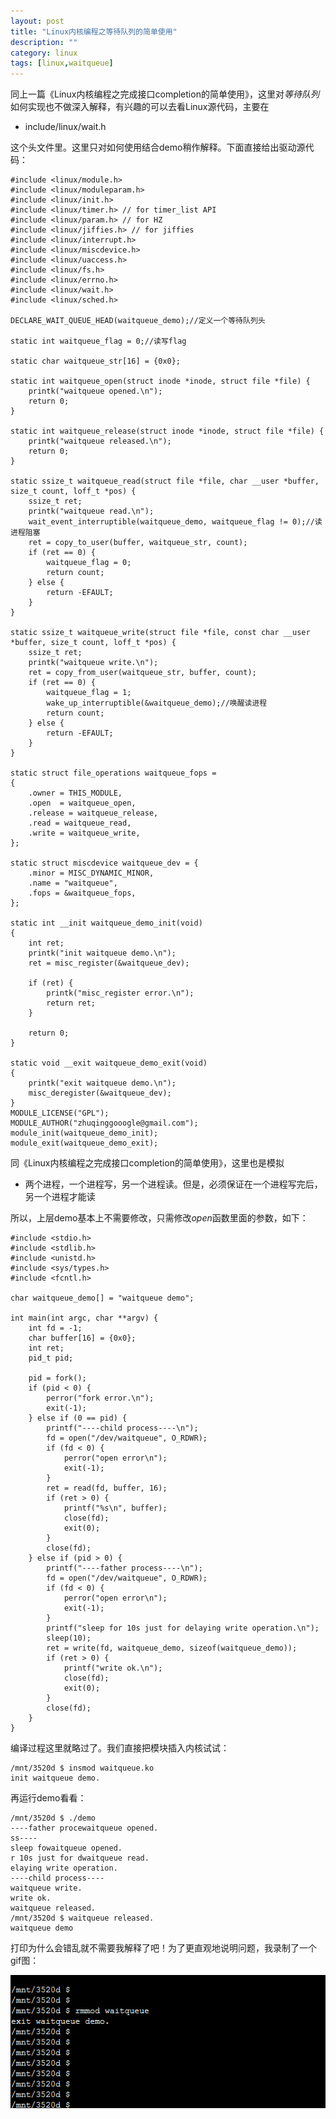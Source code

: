 ```yaml
---
layout: post
title: "Linux内核编程之等待队列的简单使用"
description: ""
category: linux
tags: [linux,waitqueue]
---
```


同上一篇《Linux内核编程之完成接口completion的简单使用》，这里对*等待队列*如何实现也不做深入解释，有兴趣的可以去看Linux源代码，主要在  

- include/linux/wait.h  

这个头文件里。这里只对如何使用结合demo稍作解释。下面直接给出驱动源代码： 

	#include <linux/module.h>
	#include <linux/moduleparam.h>
	#include <linux/init.h>  
	#include <linux/timer.h> // for timer_list API
	#include <linux/param.h> // for HZ 
	#include <linux/jiffies.h> // for jiffies 
	#include <linux/interrupt.h>
	#include <linux/miscdevice.h>
	#include <linux/uaccess.h>
	#include <linux/fs.h>
	#include <linux/errno.h>
	#include <linux/wait.h>
	#include <linux/sched.h>
	
	DECLARE_WAIT_QUEUE_HEAD(waitqueue_demo);//定义一个等待队列头
	
	static int waitqueue_flag = 0;//读写flag
	
	static char waitqueue_str[16] = {0x0};
	
	static int waitqueue_open(struct inode *inode, struct file *file) {
		printk("waitqueue opened.\n");
		return 0;
	}
	
	static int waitqueue_release(struct inode *inode, struct file *file) {
		printk("waitqueue released.\n");
		return 0;
	}
	
	static ssize_t waitqueue_read(struct file *file, char __user *buffer, size_t count, loff_t *pos) {
		ssize_t ret;
		printk("waitqueue read.\n");
		wait_event_interruptible(waitqueue_demo, waitqueue_flag != 0);//读进程阻塞
		ret = copy_to_user(buffer, waitqueue_str, count);
		if (ret == 0) {
			waitqueue_flag = 0;
			return count;
		} else {
			return -EFAULT;
		}
	}
	
	static ssize_t waitqueue_write(struct file *file, const char __user *buffer, size_t count, loff_t *pos) {
		ssize_t ret;
		printk("waitqueue write.\n");
		ret = copy_from_user(waitqueue_str, buffer, count);
		if (ret == 0) {
			waitqueue_flag = 1;
			wake_up_interruptible(&waitqueue_demo);//唤醒读进程
			return count;
		} else {
			return -EFAULT;
		}
	}
	
	static struct file_operations waitqueue_fops =
	{ 
	  	.owner = THIS_MODULE, 
	  	.open  = waitqueue_open,
	  	.release = waitqueue_release,
	  	.read = waitqueue_read,
	  	.write = waitqueue_write,
	}; 
	
	static struct miscdevice waitqueue_dev = {
		.minor = MISC_DYNAMIC_MINOR,
		.name = "waitqueue",
		.fops = &waitqueue_fops,
	};
	 
	static int __init waitqueue_demo_init(void)  
	{  
		int ret;
		printk("init waitqueue demo.\n");
		ret = misc_register(&waitqueue_dev);
	
		if (ret) { 
		  	printk("misc_register error.\n"); 
		  	return ret; 
		}
	
		return 0;    
	}  
	  
	static void __exit waitqueue_demo_exit(void)  
	{  
		printk("exit waitqueue demo.\n");
		misc_deregister(&waitqueue_dev);
	}  
	MODULE_LICENSE("GPL");
	MODULE_AUTHOR("zhuqinggooogle@gmail.com");  
	module_init(waitqueue_demo_init);  
	module_exit(waitqueue_demo_exit);    

同《Linux内核编程之完成接口completion的简单使用》，这里也是模拟  

- 两个进程，一个进程写，另一个进程读。但是，必须保证在一个进程写完后，另一个进程才能读   

所以，上层demo基本上不需要修改，只需修改*open*函数里面的参数，如下：  

	#include <stdio.h>
	#include <stdlib.h>
	#include <unistd.h>
	#include <sys/types.h>
	#include <fcntl.h> 

	char waitqueue_demo[] = "waitqueue demo";
	
	int main(int argc, char **argv) {
		int fd = -1;
		char buffer[16] = {0x0};
		int ret;
		pid_t pid;
		
		pid = fork();
		if (pid < 0) {
			perror("fork error.\n");
			exit(-1);
		} else if (0 == pid) {
			printf("----child process----\n");
			fd = open("/dev/waitqueue", O_RDWR);
			if (fd < 0) {
				perror("open error\n");
				exit(-1);
			}
			ret = read(fd, buffer, 16);
			if (ret > 0) {
				printf("%s\n", buffer);
				close(fd);
				exit(0);
			}
			close(fd);
		} else if (pid > 0) {
			printf("----father process----\n");
			fd = open("/dev/waitqueue", O_RDWR);
			if (fd < 0) {
				perror("open error\n");
				exit(-1);
			}
			printf("sleep for 10s just for delaying write operation.\n");
			sleep(10);
			ret = write(fd, waitqueue_demo, sizeof(waitqueue_demo));
			if (ret > 0) {
				printf("write ok.\n");
				close(fd);
				exit(0);
			}
			close(fd);
		}
	}  

编译过程这里就略过了。我们直接把模块插入内核试试：  

	/mnt/3520d $ insmod waitqueue.ko 
	init waitqueue demo.  

再运行demo看看：  

	/mnt/3520d $ ./demo 
	----father procewaitqueue opened.
	ss----
	sleep fowaitqueue opened.
	r 10s just for dwaitqueue read.
	elaying write operation.
	----child process----
	waitqueue write.
	write ok.
	waitqueue released.
	/mnt/3520d $ waitqueue released.
	waitqueue demo  

打印为什么会错乱就不需要我解释了吧！为了更直观地说明问题，我录制了一个gif图：  

![waitqueue](https://raw.githubusercontent.com/zhuqingcode/images4myblog/master/waitqueue.gif)   

